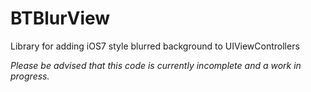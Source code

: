 BTBlurView
==========

Library for adding iOS7 style blurred background to UIViewControllers

*Please be advised that this code is currently incomplete and a work in progress.*
